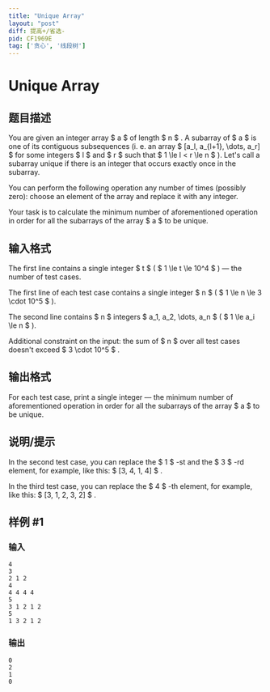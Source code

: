 ```yaml
---
title: "Unique Array"
layout: "post"
diff: 提高+/省选-
pid: CF1969E
tag: ['贪心', '线段树']
---
```


# Unique Array

## 题目描述

You are given an integer array $ a $ of length $ n $ . A subarray of $ a $ is one of its contiguous subsequences (i. e. an array $ [a_l, a_{l+1}, \dots, a_r] $ for some integers $ l $ and $ r $ such that $ 1 \le l < r \le n $ ). Let's call a subarray unique if there is an integer that occurs exactly once in the subarray.

You can perform the following operation any number of times (possibly zero): choose an element of the array and replace it with any integer.

Your task is to calculate the minimum number of aforementioned operation in order for all the subarrays of the array $ a $ to be unique.

## 输入格式

The first line contains a single integer $ t $ ( $ 1 \le t \le 10^4 $ ) — the number of test cases.

The first line of each test case contains a single integer $ n $ ( $ 1 \le n \le 3 \cdot 10^5 $ ).

The second line contains $ n $ integers $ a_1, a_2, \dots, a_n $ ( $ 1 \le a_i \le n $ ).

Additional constraint on the input: the sum of $ n $ over all test cases doesn't exceed $ 3 \cdot 10^5 $ .

## 输出格式

For each test case, print a single integer — the minimum number of aforementioned operation in order for all the subarrays of the array $ a $ to be unique.

## 说明/提示

In the second test case, you can replace the $ 1 $ -st and the $ 3 $ -rd element, for example, like this: $ [3, 4, 1, 4] $ .

In the third test case, you can replace the $ 4 $ -th element, for example, like this: $ [3, 1, 2, 3, 2] $ .

## 样例 #1

### 输入

```
4
3
2 1 2
4
4 4 4 4
5
3 1 2 1 2
5
1 3 2 1 2
```

### 输出

```
0
2
1
0
```

